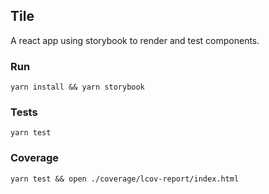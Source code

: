 ## Tile

A react app using storybook to render and test components.

### Run

```
yarn install && yarn storybook
```

### Tests

```
yarn test
```

### Coverage

```
yarn test && open ./coverage/lcov-report/index.html
```
